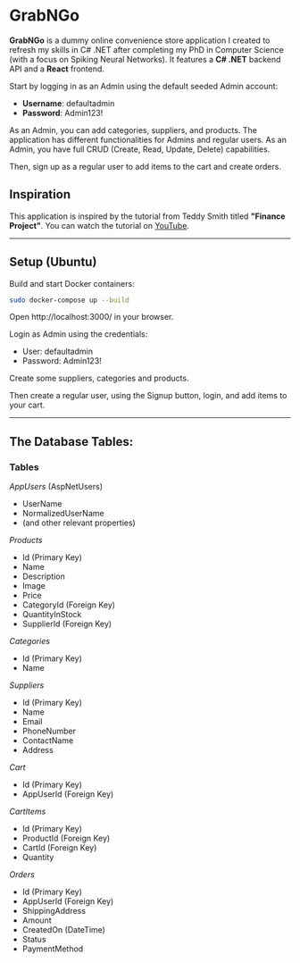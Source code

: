 # GrabNGo

**GrabNGo** is a dummy online convenience store application I created to refresh my skills in C# .NET after completing my PhD in Computer Science (with a focus on Spiking Neural Networks). It features a **C# .NET** backend API and a **React** frontend.

Start by logging in as an Admin using the default seeded Admin account:
- **Username**: defaultadmin
- **Password**: Admin123!

As an Admin, you can add categories, suppliers, and products. The application has different functionalities for Admins and regular users. As an Admin, you have full CRUD (Create, Read, Update, Delete) capabilities.

Then, sign up as a regular user to add items to the cart and create orders.

## Inspiration

This application is inspired by the tutorial from Teddy Smith titled **"Finance Project"**. You can watch the tutorial on [YouTube](https://youtu.be/XSLm9PHnkxI?si=nzB360_g7GmGd1b0).

---

## Setup (Ubuntu)

Build and start Docker containers:

```bash
sudo docker-compose up --build
```
Open http://localhost:3000/ in your browser.

Login as Admin using the credentials:
- User: defaultadmin
- Password: Admin123!

Create some suppliers, categories and products. 

Then create a regular user, using the Signup button, login, and add items to your cart. 

---

## The Database Tables:
### Tables

*AppUsers* (AspNetUsers)
- UserName
- NormalizedUserName
- (and other relevant properties)

*Products*
- Id (Primary Key)
- Name
- Description
- Image
- Price
- CategoryId (Foreign Key)
- QuantityInStock
- SupplierId (Foreign Key)

*Categories*
- Id (Primary Key)
- Name

*Suppliers*
- Id (Primary Key)
- Name
- Email
- PhoneNumber
- ContactName
- Address

*Cart*
- Id (Primary Key)
- AppUserId (Foreign Key)

*CartItems*
- Id (Primary Key)
- ProductId (Foreign Key)
- CartId (Foreign Key)
- Quantity

*Orders*
- Id (Primary Key)
- AppUserId (Foreign Key)
- ShippingAddress
- Amount
- CreatedOn (DateTime)
- Status
- PaymentMethod
